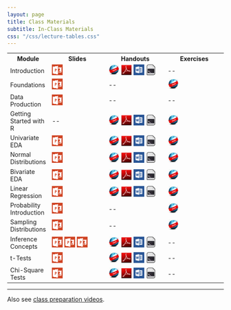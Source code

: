```yaml
---
layout: page
title: Class Materials
subtitle: In-Class Materials
css: "/css/lecture-tables.css"
---
```


<table class="tg">
  <tr>
    <th class="tg-hdrrow">Module</th>
    <th class="tg-hdrrow" style="width:140px;">Slides</th>
    <th class="tg-hdrrow" style="width:140px;">Handouts</th>
    <th class="tg-hdrrow" style="width:140px;">Exercises</th>
  </tr>
  
  <tr>
    <td class="tg-leftcol">Introduction</td>
    <td class="tg-cell"><a href="Slides/01_Foundations_I.pptx"><img src="../../img/ppt.png" alt="MSPowerPoint"></a></td>
    <td class="tg-cell"><a href="HOs/Foundations.html"><img src="../../img/web.png" alt="Webpage"></a> <a href="HOs/Foundations.pdf"><img src="../../img/pdf.png" alt="PDF"></a> <a href="HOs/Foundations.docx"><img src="../../img/word.png" alt="MSWord"></a> <a href="HOs/Foundations.R"><img src="../../img/script.png" alt="R Script"></a></td>
    <td class="tg-cell"> -- </td>
  </tr>
  
  <tr>
    <td class="tg-leftcol">Foundations</td>
    <td class="tg-cell"><a href="Slides/Foundations.pptx"><img src="../../img/ppt.png" alt="MSPowerPoint"></a></td>
    <td class="tg-cell"> -- </td>
    <td class="tg-cell"> <a href="CEs/FoundationsIVPPSS.html"><img src="../../img/web.png" alt="Webpage"></a> </td>
  </tr>
  
  <tr>
    <td class="tg-leftcol">Data Production</td>
    <td class="tg-cell"><a href="Slides/07_DataProduction.pptx"><img src="../../img/ppt.png" alt="MSPowerPoint"></a></td>
    <td class="tg-cell"> -- </td>
    <td class="tg-cell"> -- </td>
  </tr>

  <tr>
    <td class="tg-leftcol">Getting Started with R</td>
    <td class="tg-cell"> -- </td>
    <td class="tg-cell"><a href="HOs/FoundationsR.html"><img src="../../img/web.png" alt="Webpage"></a> <a href="HOs/FoundationsR.pdf"><img src="../../img/pdf.png" alt="PDF"></a> <a href="HOs/FoundationsR.docx"><img src="../../img/word.png" alt="MSWord"></a> <a href="HOs/FoundationsR.R"><img src="../../img/script.png" alt="R Script"></a></td>
    <td class="tg-cell"> <a href="CEs/FoundationsR.html"><img src="../../img/web.png" alt="Webpage"></a> </td>
  </tr>
  
  <tr>
    <td class="tg-leftcol">Univariate EDA</td>
    <td class="tg-cell"><a href="Slides/03_UnivEDA.pptx"><img src="../../img/ppt.png" alt="MSPowerPoint"></a></td>
    <td class="tg-cell"><a href="HOs/UnivariateEDA.html"><img src="../../img/web.png" alt="Webpage"></a> <a href="HOs/UnivariateEDA.pdf"><img src="../../img/pdf.png" alt="PDF"></a> <a href="HOs/UnivariateEDA.docx"><img src="../../img/word.png" alt="MSWord"></a> <a href="HOs/UnivariateEDA.R"><img src="../../img/script.png" alt="R Script"></a></td>
    <td class="tg-cell"> <a href="CEs/UnivariateEDA.html"><img src="../../img/web.png" alt="Webpage"></a> </td>
  </tr>
  
  <tr>
    <td class="tg-leftcol">Normal Distributions</td>
    <td class="tg-cell"><a href="Slides/04_NormalDistribution.pptx"><img src="../../img/ppt.png" alt="MSPowerPoint"></a></td>
    <td class="tg-cell"><a href="HOs/NormalDistribution.html"><img src="../../img/web.png" alt="Webpage"></a> <a href="HOs/NormalDistribution.pdf"><img src="../../img/pdf.png" alt="PDF"></a> <a href="HOs/NormalDistribution.docx"><img src="../../img/word.png" alt="MSWord"></a> <a href="HOs/NormalDistribution.R"><img src="../../img/script.png" alt="R Script"></a></td>
    <td class="tg-cell"> <a href="CEs/NormalDistribution.html"><img src="../../img/web.png" alt="Webpage"></a> </td>
  </tr>
  
  <tr>
    <td class="tg-leftcol">Bivariate EDA</td>
    <td class="tg-cell"><a href="Slides/05_BivEDA.pptx"><img src="../../img/ppt.png" alt="MSPowerPoint"></a></td>
    <td class="tg-cell"><a href="HOs/BivariateEDA.html"><img src="../../img/web.png" alt="Webpage"></a> <a href="HOs/BivariateEDA.pdf"><img src="../../img/pdf.png" alt="PDF"></a> <a href="HOs/BivariateEDA.docx"><img src="../../img/word.png" alt="MSWord"></a> <a href="HOs/BivariateEDA.R"><img src="../../img/script.png" alt="R Script"></a></td>
    <td class="tg-cell"> <a href="CEs/BivariateEDA.html"><img src="../../img/web.png" alt="Webpage"></a> </td>
  </tr>
  
  <tr>
    <td class="tg-leftcol">Linear Regression</td>
    <td class="tg-cell"><a href="Slides/06_SimpleLinearRegression.pptx"><img src="../../img/ppt.png" alt="MSPowerPoint"></a></td>
    <td class="tg-cell"><a href="HOs/SimpleLinearRegression.html"><img src="../../img/web.png" alt="Webpage"></a> <a href="HOs/SimpleLinearRegression.pdf"><img src="../../img/pdf.png" alt="PDF"></a> <a href="HOs/SimpleLinearRegression.docx"><img src="../../img/word.png" alt="MSWord"></a> <a href="HOs/SimpleLinearRegression.R"><img src="../../img/script.png" alt="R Script"></a></td>
    <td class="tg-cell"> <a href="CEs/SimpleLinearRegression.html"><img src="../../img/web.png" alt="Webpage"></a> </td>
  </tr>
  
  <tr>
    <td class="tg-leftcol">Probability Introduction</td>
    <td class="tg-cell"><a href="Slides/08_ProbabilityIntro.pptx"><img src="../../img/ppt.png" alt="MSPowerPoint"></a></td>
    <td class="tg-cell"> -- </td>
    <td class="tg-cell"> <a href="CEs/ProbabilityIntro.html"><img src="../../img/web.png" alt="Webpage"></a> </td>
  </tr>
  
  <tr>
    <td class="tg-leftcol">Sampling Distributions</td>
    <td class="tg-cell"><a href="Slides/09_SamplingDistributions.pptx"><img src="../../img/ppt.png" alt="MSPowerPoint"></a></td>
    <td class="tg-cell"> -- </td>
    <td class="tg-cell"> <a href="CEs/SamplingDistributions.html"><img src="../../img/web.png" alt="Webpage"></a> </td>
  </tr>
  
  <tr>
    <td class="tg-leftcol">Inference Concepts</td>
    <td class="tg-cell"><a href="Slides/HypothesisTesting.pptx"><img src="../../img/ppt.png" alt="MSPowerPoint"></a> <a href="Slides/ConfidenceRegions.pptx"><img src="../../img/ppt.png" alt="MSPowerPoint"></a> <a href="Slides/ZTest.pptx"><img src="../../img/ppt.png" alt="MSPowerPoint"></a></td>
    <td class="tg-cell"><a href="HOs/InferenceConcepts.html"><img src="../../img/web.png" alt="Webpage"></a> <a href="HOs/InferenceConcepts.pdf"><img src="../../img/pdf.png" alt="PDF"></a> <a href="HOs/InferenceConcepts.docx"><img src="../../img/word.png" alt="MSWord"></a> <a href="HOs/InferenceConcepts.R"><img src="../../img/script.png" alt="R Script"></a></td>
    <td class="tg-cell"> -- </td>
  </tr>
  
  <tr>
    <td class="tg-leftcol">t-Tests</td>
    <td class="tg-cell"><a href="Slides/11_tTests.pptx"><img src="../../img/ppt.png" alt="MSPowerPoint"></a></td>
    <td class="tg-cell"><a href="HOs/tTests.html"><img src="../../img/web.png" alt="Webpage"></a> <a href="HOs/tTests.pdf"><img src="../../img/pdf.png" alt="PDF"></a> <a href="HOs/tTests.docx"><img src="../../img/word.png" alt="MSWord"></a> <a href="HOs/tTests.R"><img src="../../img/script.png" alt="R Script"></a></td>
    <td class="tg-cell"> -- </td>
  </tr>
  
  <tr>
    <td class="tg-leftcol">Chi-Square Tests</td>
    <td class="tg-cell"><a href="Slides/12_ChiSquareTests.pptx"><img src="../../img/ppt.png" alt="MSPowerPoint"></a></td>
    <td class="tg-cell"><a href="HOs/ChiSquareTests.html"><img src="../../img/web.png" alt="Webpage"></a> <a href="HOs/ChiSquareTests.pdf"><img src="../../img/pdf.png" alt="PDF"></a> <a href="HOs/ChiSquareTests.docx"><img src="../../img/word.png" alt="MSWord"></a> <a href="HOs/ChiSquareTests.R"><img src="../../img/script.png" alt="R Script"></a></td>
    <td class="tg-cell"> -- </td>
  </tr>

</table>

----

Also see [class preparation videos](lecture-prep.html).
